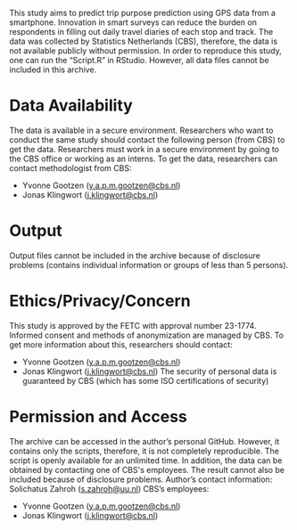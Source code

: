 This study aims to predict trip purpose prediction using GPS data from a smartphone. Innovation in smart surveys can reduce the burden on respondents in filling out daily travel diaries of each stop and track. The data was collected by Statistics Netherlands (CBS), therefore, the data is not available publicly without permission. In order to reproduce this study, one can run the “Script.R” in RStudio. However, all data files cannot be included in this archive.


# Data Availability
The data is available in a secure environment. Researchers who want to conduct the same study should contact the following person (from CBS) to get the data. Researchers must work in a secure environment by going to the CBS office or working as an interns. To get the data, researchers can contact methodologist from CBS:
-	Yvonne Gootzen (y.a.p.m.gootzen@cbs.nl)
-	Jonas Klingwort (j.klingwort@cbs.nl)


# Output
Output files cannot be included in the archive because of disclosure problems (contains individual information or groups of less than 5 persons).


# Ethics/Privacy/Concern
This study is approved by the FETC with approval number 23-1774.
Informed consent and methods of anonymization are managed by CBS. To get more information about this, researchers should contact:
-	Yvonne Gootzen (y.a.p.m.gootzen@cbs.nl)
-	Jonas Klingwort (j.klingwort@cbs.nl)
The security of personal data is guaranteed by CBS (which has some ISO certifications of security)


# Permission and Access
The archive can be accessed in the author’s personal GitHub. However, it contains only the scripts, therefore, it is not completely reproducible. The script is openly available for an unlimited time. In addition, the data can be obtained by contacting one of CBS's employees. The result cannot also be included because of disclosure problems.
Author’s contact information:
Solichatus Zahroh (s.zahroh@uu.nl)
CBS’s employees:
-	Yvonne Gootzen (y.a.p.m.gootzen@cbs.nl)
-	Jonas Klingwort (j.klingwort@cbs.nl)


